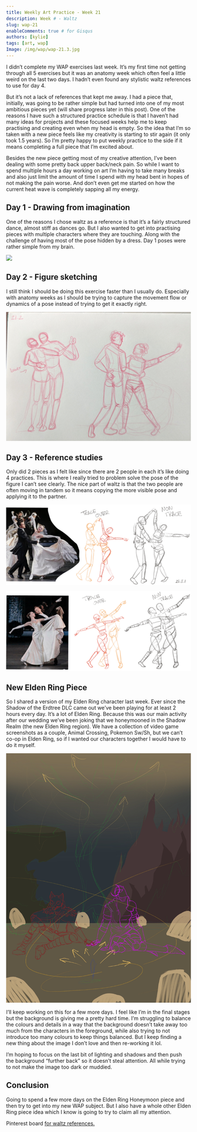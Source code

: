 ```yaml
---
title: Weekly Art Practice - Week 21
description: Week # - Waltz
slug: wap-21
enableComments: true # for Gisqus
authors: [kylie]
tags: [art, wap]
Image: /img/wap/wap-21.3.jpg
---
```


I didn’t complete my WAP exercises last week. It’s my first time not getting through all 5 exercises but it was an anatomy week which often feel a little weird on the last two days. I hadn’t even found any stylistic waltz references to use for day 4.

But it’s not a lack of references that kept me away. I had a piece that, initially, was going to be rather simple but had turned into one of my most ambitious pieces yet (will share progress later in this post). One of the reasons I have such a structured practice schedule is that I haven’t had many ideas for projects and these focused weeks help me to keep practising and creating even when my head is empty. So the idea that I’m so taken with a new piece feels like my creativity is starting to stir again (it only took 1.5 years). So I’m pretty happy to put weekly practice to the side if it means completing a full piece that I’m excited about.

Besides the new piece getting most of my creative attention, I’ve been dealing with some pretty back upper back/neck pain. So while I want to spend multiple hours a day working on art I’m having to take many breaks and also just limit the amount of time I spend with my head bent in hopes of not making the pain worse. And don’t even get me started on how the current heat wave is completely sapping all my energy.


## Day 1 - Drawing from imagination

One of the reasons I chose waltz as a reference is that it’s a fairly structured dance, almost stiff as dances go. But I also wanted to get into practising pieces with multiple characters where they are touching. Along with the challenge of having most of the pose hidden by a dress. Day 1 poses were rather simple from my brain.

![](/img/wap/wap-21.1.jpg)

<!--truncate-->

## Day 2 - Figure sketching

I still think I should be doing this exercise faster than I usually do. Especially with anatomy weeks as I should be trying to capture the movement flow or dynamics of a pose instead of trying to get it exactly right.

![Quick hand sketches using references](/img/wap/wap-21.2.jpg)

## Day 3 - Reference studies

Only did 2 pieces as I felt like since there are 2 people in each it’s like doing 4 practices. This is where I really tried to problem solve the pose of the figure I can’t see clearly. The nice part of waltz is that the two people are often moving in tandem so it means copying the more visible pose and applying it to the partner.

![](/img/wap/wap-21.3.1.jpg)

![](/img/wap/wap-21.3.2.jpg)

## New Elden Ring Piece

So I shared a version of my Elden Ring character last week. Ever since the Shadow of the Erdtree DLC came out we’ve been playing for at least 2 hours every day. It’s a lot of Elden Ring. Because this was our main activity after our wedding we’ve been joking that we honeymooned in the Shadow Realm (the new Elden Ring region). We have a collection of video game screenshots as a couple, Animal Crossing, Pokemon Sw/Sh, but we can’t co-op in Elden Ring, so if I wanted our characters together I would have to do it myself.

![](/img/artwork/er-honeymoon-base.jpg)

I’ll keep working on this for a few more days. I feel like I’m in the final stages but the background is giving me a pretty hard time. I’m struggling to balance the colours and details in a way that the background doesn’t take away too much from the characters in the foreground, while also trying to not introduce too many colours to keep things balanced. But I keep finding a new thing about the image I don’t love and then re-working it lol.

I’m hoping to focus on the last bit of lighting and shadows and then push the background “further back” so it doesn’t steal attention. All while trying to not make the image too dark or muddied.

## Conclusion

Going to spend a few more days on the Elden Ring Honeymoon piece and then try to get into my new WAP subject. But I also have a whole other Elden Ring piece idea which I know is going to try to claim all my attention.

Pinterest board [for waltz references.](https://www.pinterest.ca/maeanu3639/wap-waltz/)
